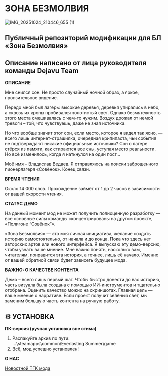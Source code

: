 # ЗОНА БЕЗМОЛВИЯ

![IMG_20251024_210446_655 (1)](https://github.com/user-attachments/assets/112d995f-4b3d-4583-8934-69794abd9b13)

## Публичный репозиторий модификации для БЛ «Зона Безмолвия»
## Описание написано от лица руководителя команды Dejavu Team

**ОПИСАНИЕ**

Мне снился сон. Не просто случайный ночной образ, а яркое, пронзительное видение.

Передо мной был лагерь: высокие деревья, деревья упирались в небо, а сквозь их кроны пробивался золотистый свет.
Однако безмятежность этого места смешивалась с чем-то чужим. Воздух дрожал от немой тревоги – той, что чувствуешь, даже не зная источника.

Но что вообще значит этот сон, если место, которое я видел так ясно, — всего лишь интернет-страшилка, очередная крипипаста, чьи события не подтверждают никакие официальные источники? Сон о лагере стёрся из памяти, как стираются все сны, уступая место реальности. Но всё изменилось, когда я наткнулся на один пост...

Моё имя – Владислав Ведаев. Я отправляюсь на поиски заброшенного пионерлагеря «Совёнок». Конец связи.

**ВРЕМЯ ЧТЕНИЯ**

Около 14 000 слов. Прохождение займёт от 1 до 2 часов в зависимости от вашей скорости чтения.

**СТАТУС ДЕМО**

На данный момент мод не может получить полноценную разработку — все основные силы команды сконцентрированы на другом проекте, «Полигоне “Совёнок”».

«Зона Безмолвия» — это моя личная инициатива, желание создать историю самостоятельно, от начала и до конца.
Пока что здесь нет авторских артов или нового интерфейса. Я выпускаю эту демо-версию, чтобы узнать ваше мнение. Мне важно понять, насколько вам, читателям, понравится эта история, а точнее, лишь её
начало. Именно от вашей обратной связи будет зависеть будущее мода.

**ВАЖНО: О КАЧЕСТВЕ КОНТЕНТА**

Демо – всего лишь первый шаг. Чтобы быстро донести до вас историю, часть визуала была создана с помощью ИИ-инструментов и тщательно отобрана. Оценить качество можно на скриншотах.
Главная цель — ваше мнение о нарративе. Если проект получит зелёный свет, мы заменим большую часть контента на ручную работу.

## ⚙️ УСТАНОВКА

**ПК-версия (ручная установка вне стима)**

1. Распакуйте архив по пути:  
   ...\steamapps\common\Everlasting Summer\game
2. Всё, мод успешно установлен!

**О НАС**

[Новостной ТГК мода](https://t.me/poligonsovenok)
